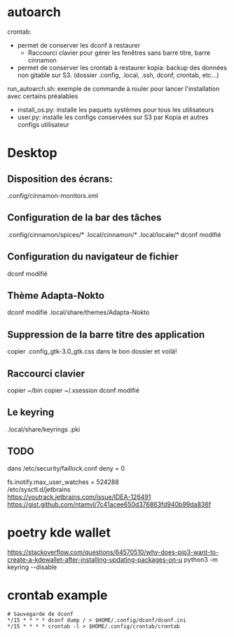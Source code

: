 # autoarch

crontab:   
  - permet de conserver les dconf à restaurer  
    - Raccourci clavier pour gérer les fenêtres sans barre titre, barre cinnamon  
  - permet de conserver les crontab à restaurer
kopia: backup des données non gitable sur S3. (dossier .config, .local, .ssh, dconf, crontab, etc...)

run_autoarch.sh: exemple de commande à rouler pour lancer l'installation avec certains préalables 
  - install_os.py: installe les paquets systèmes pour tous les utilisateurs
  - user.py: installe les configs conservées sur S3 par Kopia et autres configs utilisateur

# Desktop

## Disposition des écrans:
.config/cinnamon-monitors.xml

## Configuration de la bar des tâches
.config/cinnamon/spices/*
.local/cinnamon/*
.local/locale/*
dconf modifié

## Configuration du navigateur de fichier
dconf modifié

## Thème Adapta-Nokto
dconf modifié
.local/share/themes/Adapta-Nokto

## Suppression de la barre titre des application
copier .config_gtk-3.0_gtk.css dans le bon dossier et voilà!

## Raccourci clavier
copier ~/bin
copier ~/.xsession
dconf modifié

## Le keyring
.local/share/keyrings
.pki

## TODO
dans /etc/security/faillock.conf
deny = 0 

fs.inotify.max_user_watches = 524288  
/etc/sysctl.d/jetbrains  
https://youtrack.jetbrains.com/issue/IDEA-126491  
https://gist.github.com/ntamvl/7c41acee650d376863fd940b99da836f  

# poetry kde wallet
https://stackoverflow.com/questions/64570510/why-does-pip3-want-to-create-a-kdewallet-after-installing-updating-packages-on-u
python3 -m keyring --disable

# crontab example
```
# Sauvegarde de dconf
*/15 * * * * dconf dump / > $HOME/.config/dconf/dconf.ini
*/15 * * * * crontab -l > $HOME/.config/crontab/crontab
```
